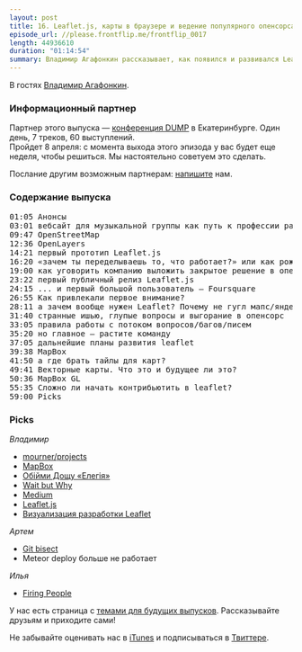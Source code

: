 ```yaml
---
layout: post
title: 16. Leaflet.js, карты в браузере и ведение популярного опенсорса. Владимир Агафонкин
episode_url: //please.frontflip.me/frontflip_0017
length: 44936610
duration: "01:14:54"
summary: Владимир Агафонкин рассказывает, как появился и развивался Leaflet.js (библиотека для работы с интерактивными картами) и как не выгореть, поддерживая популярный опенсорс-проект.
---
```


В гостях [Владимир Агафонкин](http://agafonkin.com/).

### Информационный партнер

Партнер этого выпуска — [конференция DUMP](dump-conf.ru) в Екатеринбурге. Один день, 7 треков, 60 выступлений.   
Пройдет 8 апреля: с момента выхода этого эпизода у вас будет еще неделя, чтобы решиться. Мы настоятельно советуем это сделать.

Послание другим возможным партнерам: <a href="mailto:somebody32@gmail.com,hiddih@gmail.com">напишите</a> нам.

### Содержание выпуска

<pre>
01:05 Анонсы
03:01 вебсайт для музыкальной группы как путь к профессии разработчика
09:47 OpenStreetMap
12:36 OpenLayers
14:21 первый прототип Leaflet.js
16:20 «зачем ты переделываешь то, что работает?» или как рождаются новые решения
19:00 как уговорить компанию выложить закрытое решение в опенсорс?
23:22 первый публичный релиз Leaflet.js
24:15 ... и первый большой пользователь — Foursquare
26:55 Как привлекали первое внимание?
28:11 а зачем вообще нужен Leaflet? Почему не гугл мапс/яндекс карты?
31:40 странные ишью, глупые вопросы и выгорание в опенсорс
33:05 правила работы с потоком вопросов/багов/писем
35:20 но главное — растите команду
37:05 дальнейшие планы развития leaflet
39:38 MapBox
41:50 а где брать тайлы для карт?
49:41 Векторные карты. Что это и будущее ли это?
50:36 MapBox GL
55:35 Сложно ли начать контрибьютить в leaflet?
59:00 Picks
</pre>


### Picks

*Владимир*

- [mourner/projects](https://github.com/mourner/projects)
- [MapBox](https://www.mapbox.com/)
- [Обійми Дощу «Елегія»](http://rain.in.ua/ru.html)
- [Wait but Why](http://waitbutwhy.com/)
- [Medium](https://medium.com/)
- [Leaflet.js](http://leafletjs.com/)
- [Визуализация разработки Leaflet](https://www.youtube.com/watch?v=g5l9unfcKrU)

*Артем*

- [Git bisect](https://git-scm.com/book/en/v2/Git-Tools-Debugging-with-Git#Binary-Search)
- Meteor deploy больше не работает

*Илья*

- [Firing People](https://zachholman.com/talk/firing-people)

У нас есть страница с [темами для будущих выпусков](http://frontflip.me/possible_themes.html). Рассказывайте друзьям и приходите сами!

Не забывайте оценивать нас в [iTunes](https://itunes.apple.com/ru/podcast/frontflip/id884716456) и подписываться в [Твиттере](https://twitter.com/frontflip_js).
